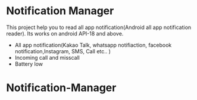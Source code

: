# Notification Manager  
This project help you to read all app notification(Android all app notification reader). Its works on android API-18 and above.
- All app notification(Kakao Talk, whatsapp notifiaction, facebook notification,Instagram, SMS, Call etc.. )
- Incoming call and misscall
- Battery low
# Notification-Manager
